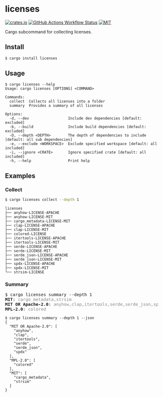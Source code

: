 # licenses

[![crates.io](https://img.shields.io/crates/v/licenses)](https://crates.io/crates/licenses)
[![GitHub Actions Workflow Status](https://img.shields.io/github/actions/workflow/status/lhalf/licenses/on_commit.yml)](https://github.com/lhalf/licenses/actions/workflows/on_commit.yml)
[![MIT](https://img.shields.io/badge/license-MIT-blue)](./LICENSE)

Cargo subcommand for collecting licenses.

## Install

```bash
$ cargo install licenses
```

## Usage

```
$ cargo licenses --help
Usage: cargo licenses [OPTIONS] <COMMAND>

Commands:
  collect  Collects all licenses into a folder
  summary  Provides a summary of all licenses

Options:
  -d, --dev                  Include dev dependencies [default: excluded]
  -b, --build                Include build dependencies [default: excluded]
  -D, --depth <DEPTH>        The depth of dependencies to include [default: all sub dependencies]
  -e, --exclude <WORKSPACE>  Exclude specified workspace [default: all included]
  -i, --ignore <CRATE>       Ignore specified crate [default: all included]
  -h, --help                 Print help
```

## Examples
### Collect
```bash
$ cargo licenses collect --depth 1
```

```
licenses
├── anyhow-LICENSE-APACHE
├── anyhow-LICENSE-MIT
├── cargo_metadata-LICENSE-MIT
├── clap-LICENSE-APACHE
├── clap-LICENSE-MIT
├── colored-LICENSE
├── itertools-LICENSE-APACHE
├── itertools-LICENSE-MIT
├── serde-LICENSE-APACHE
├── serde-LICENSE-MIT
├── serde_json-LICENSE-APACHE
├── serde_json-LICENSE-MIT
├── spdx-LICENSE-APACHE
├── spdx-LICENSE-MIT
└── strsim-LICENSE
```
### Summary
<pre>
$ cargo licenses summary --depth 1
<strong>MIT</strong>: <span style="opacity: 0.5;">cargo_metadata,strsim</span>
<strong>MIT OR Apache-2.0</strong>: <span style="opacity: 0.5;">anyhow,clap,itertools,serde,serde_json,spdx</span>
<strong>MPL-2.0</strong>: <span style="opacity: 0.5;">colored</span>
</pre>
```
$ cargo licenses summary --depth 1 --json
{
  "MIT OR Apache-2.0": [
    "anyhow",
    "clap",
    "itertools",
    "serde",
    "serde_json",
    "spdx"
  ],
  "MPL-2.0": [
    "colored"
  ],
  "MIT": [
    "cargo_metadata",
    "strsim"
  ]
}
```
